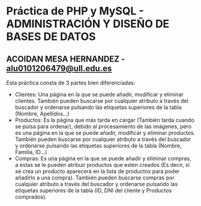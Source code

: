# Práctica de PHP y MySQL - ADMINISTRACIÓN Y DISEÑO DE BASES DE DATOS

## ACOIDAN MESA HERNANDEZ - alu0101206479@ull.edu.es

Esta práctica consta de 3 partes bien diferenciadas:

* Clientes: Una página en la que se puede añadir, modificar y eliminar clientes. También pueden buscarse por cualquier atributo a través del buscador y ordenarse pulsando las etiquetas superiores de la tabla (Nombre, Apellidos...)  
* Productos: Es la página que más tarda en cargar (También tarda cuando se pulsa para ordenar), debido al procesamiento de las imágenes, pero es una página en la que se puede añadir, modificar y eliminar productos. También pueden buscarse por cualquier atributo a través del buscador y ordenarse pulsando las etiquetas superiores de la tabla (Nombre, Familia, ID...)
* Compras: Es una página en la que se puede añadir y eliminar compras, a estas se le pueden atribuir productos que esten creados (Es decir, si se crea un producto aparecerá en la lista de productos para poder añadirlo a una compra). También pueden buscarse compras por cualquier atributo a través del buscador y ordenarse pulsando las etiquetas superiores de la tabla (ID, DNI del cliente y Productos comprados).
